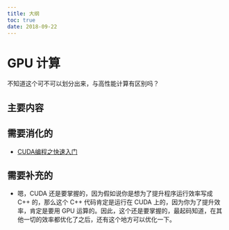 ```yaml
---
title: 大纲
toc: true
date: 2018-09-22
---
```

# GPU 计算

不知道这个可不可以划分出来，与高性能计算有区别吗？



## 主要内容


## 需要消化的

- [CUDA编程之快速入门](https://www.cnblogs.com/skyfsm/p/9673960.html)


## 需要补充的

- 嗯，CUDA 还是要掌握的，因为假如说你是想为了提升程序运行效率写成 C++ 的，那么这个 C++ 代码肯定是运行在 CUDA 上的，因为你为了提升效率，肯定是要用 GPU 运算的。因此，这个还是要掌握的，最起码知道，在其他一切的效率都优化了之后，还有这个地方可以优化一下。
